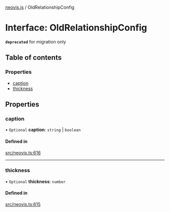 [neovis.js](../README.md) / OldRelationshipConfig

# Interface: OldRelationshipConfig

**`deprecated`** for migration only

## Table of contents

### Properties

- [caption](OldRelationshipConfig.md#caption)
- [thickness](OldRelationshipConfig.md#thickness)

## Properties

### caption

• `Optional` **caption**: `string` \| `boolean`

#### Defined in

[src/neovis.ts:616](https://github.com/thebestnom/neovis.js/blob/2890321/src/neovis.ts#L616)

___

### thickness

• `Optional` **thickness**: `number`

#### Defined in

[src/neovis.ts:615](https://github.com/thebestnom/neovis.js/blob/2890321/src/neovis.ts#L615)
